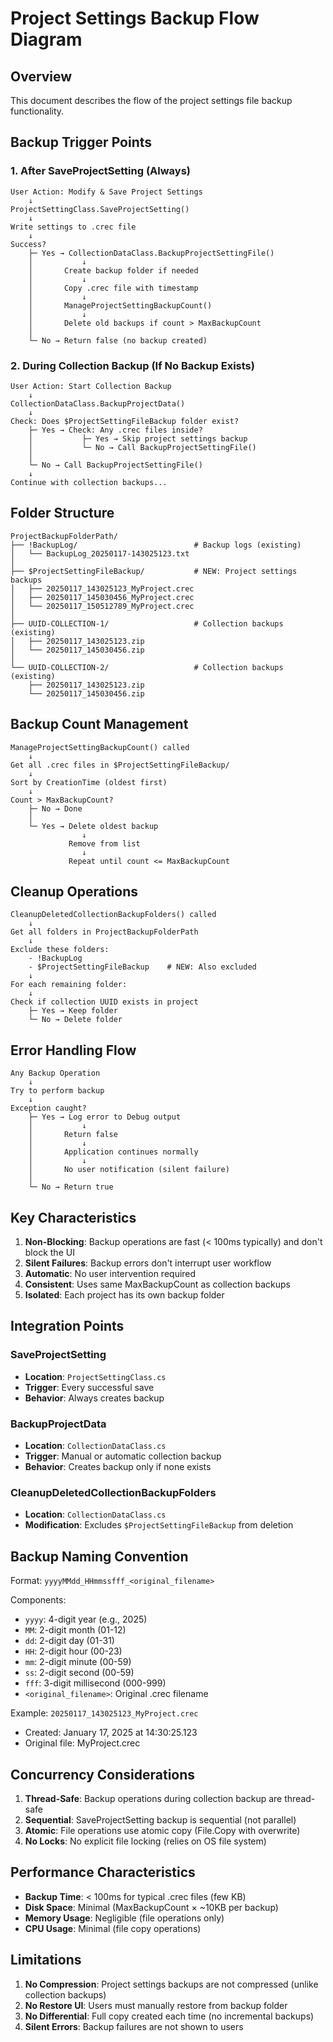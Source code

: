 # Project Settings Backup Flow Diagram

## Overview
This document describes the flow of the project settings file backup functionality.

## Backup Trigger Points

### 1. After SaveProjectSetting (Always)
```
User Action: Modify & Save Project Settings
    ↓
ProjectSettingClass.SaveProjectSetting()
    ↓
Write settings to .crec file
    ↓
Success?
    ├─ Yes → CollectionDataClass.BackupProjectSettingFile()
    │           ↓
    │       Create backup folder if needed
    │           ↓
    │       Copy .crec file with timestamp
    │           ↓
    │       ManageProjectSettingBackupCount()
    │           ↓
    │       Delete old backups if count > MaxBackupCount
    │
    └─ No → Return false (no backup created)
```

### 2. During Collection Backup (If No Backup Exists)
```
User Action: Start Collection Backup
    ↓
CollectionDataClass.BackupProjectData()
    ↓
Check: Does $ProjectSettingFileBackup folder exist?
    ├─ Yes → Check: Any .crec files inside?
    │           ├─ Yes → Skip project settings backup
    │           └─ No → Call BackupProjectSettingFile()
    │
    └─ No → Call BackupProjectSettingFile()
    ↓
Continue with collection backups...
```

## Folder Structure

```
ProjectBackupFolderPath/
├── !BackupLog/                          # Backup logs (existing)
│   └── BackupLog_20250117-143025123.txt
│
├── $ProjectSettingFileBackup/           # NEW: Project settings backups
│   ├── 20250117_143025123_MyProject.crec
│   ├── 20250117_145030456_MyProject.crec
│   └── 20250117_150512789_MyProject.crec
│
├── UUID-COLLECTION-1/                   # Collection backups (existing)
│   ├── 20250117_143025123.zip
│   └── 20250117_145030456.zip
│
└── UUID-COLLECTION-2/                   # Collection backups (existing)
    ├── 20250117_143025123.zip
    └── 20250117_145030456.zip
```

## Backup Count Management

```
ManageProjectSettingBackupCount() called
    ↓
Get all .crec files in $ProjectSettingFileBackup/
    ↓
Sort by CreationTime (oldest first)
    ↓
Count > MaxBackupCount?
    ├─ No → Done
    │
    └─ Yes → Delete oldest backup
                ↓
             Remove from list
                ↓
             Repeat until count <= MaxBackupCount
```

## Cleanup Operations

```
CleanupDeletedCollectionBackupFolders() called
    ↓
Get all folders in ProjectBackupFolderPath
    ↓
Exclude these folders:
    - !BackupLog
    - $ProjectSettingFileBackup    # NEW: Also excluded
    ↓
For each remaining folder:
    ↓
Check if collection UUID exists in project
    ├─ Yes → Keep folder
    └─ No → Delete folder
```

## Error Handling Flow

```
Any Backup Operation
    ↓
Try to perform backup
    ↓
Exception caught?
    ├─ Yes → Log error to Debug output
    │           ↓
    │       Return false
    │           ↓
    │       Application continues normally
    │           ↓
    │       No user notification (silent failure)
    │
    └─ No → Return true
```

## Key Characteristics

1. **Non-Blocking**: Backup operations are fast (< 100ms typically) and don't block the UI
2. **Silent Failures**: Backup errors don't interrupt user workflow
3. **Automatic**: No user intervention required
4. **Consistent**: Uses same MaxBackupCount as collection backups
5. **Isolated**: Each project has its own backup folder

## Integration Points

### SaveProjectSetting
- **Location**: `ProjectSettingClass.cs`
- **Trigger**: Every successful save
- **Behavior**: Always creates backup

### BackupProjectData
- **Location**: `CollectionDataClass.cs`
- **Trigger**: Manual or automatic collection backup
- **Behavior**: Creates backup only if none exists

### CleanupDeletedCollectionBackupFolders
- **Location**: `CollectionDataClass.cs`
- **Modification**: Excludes `$ProjectSettingFileBackup` from deletion

## Backup Naming Convention

Format: `yyyyMMdd_HHmmssfff_<original_filename>`

Components:
- `yyyy`: 4-digit year (e.g., 2025)
- `MM`: 2-digit month (01-12)
- `dd`: 2-digit day (01-31)
- `HH`: 2-digit hour (00-23)
- `mm`: 2-digit minute (00-59)
- `ss`: 2-digit second (00-59)
- `fff`: 3-digit millisecond (000-999)
- `<original_filename>`: Original .crec filename

Example: `20250117_143025123_MyProject.crec`
- Created: January 17, 2025 at 14:30:25.123
- Original file: MyProject.crec

## Concurrency Considerations

1. **Thread-Safe**: Backup operations during collection backup are thread-safe
2. **Sequential**: SaveProjectSetting backup is sequential (not parallel)
3. **Atomic**: File operations use atomic copy (File.Copy with overwrite)
4. **No Locks**: No explicit file locking (relies on OS file system)

## Performance Characteristics

- **Backup Time**: < 100ms for typical .crec files (few KB)
- **Disk Space**: Minimal (MaxBackupCount × ~10KB per backup)
- **Memory Usage**: Negligible (file operations only)
- **CPU Usage**: Minimal (file copy operations)

## Limitations

1. **No Compression**: Project settings backups are not compressed (unlike collection backups)
2. **No Restore UI**: Users must manually restore from backup folder
3. **No Differential**: Full copy created each time (no incremental backups)
4. **Silent Errors**: Backup failures are not shown to users
